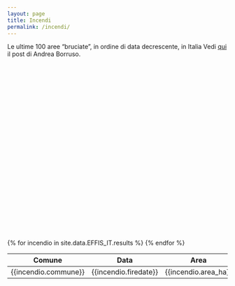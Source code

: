 ```yaml
---
layout: page
title: Incendi
permalink: /incendi/
---
```


<link rel="stylesheet" href="https://unpkg.com/leaflet@1.0.0/dist/leaflet.css" />
<script src="https://unpkg.com/leaflet@1.0.0/dist/leaflet.js"></script>
<script src="http://maps.stamen.com/js/tile.stamen.js?v1.3.0"></script>

<link rel="stylesheet" href="https://cdnjs.cloudflare.com/ajax/libs/Leaflet.awesome-markers/2.0.2/leaflet.awesome-markers.css" />
<script src="https://cdnjs.cloudflare.com/ajax/libs/Leaflet.awesome-markers/2.0.2/leaflet.awesome-markers.min.js"></script>
<style>
#map{ height: 400px }
</style>


<link rel="stylesheet" href="{{ site.url }}/css/Control.Geocoder.css" />
<script src="{{ site.url }}/js/Control.Geocoder.js"></script>

Le ultime 100 aree “bruciate”, in ordine di data decrescente, in Italia
Vedi <a href="https://medium.com/@aborruso/22f07afad899">qui</a> il post di Andrea Borruso.
<div class="row"><div class="col-md-12"> <div id="map"></div> </div> </div>


<div class="row">
<table class="table table-striped">
<thead><tr><th>Comune</th><th>Data</th><th>Area</th></tr></thead>
<tbody>
{% for incendio in site.data.EFFIS_IT.results %}
<tr><td>{{incendio.commune}}</td><td>{{incendio.firedate}}</td><td>{{incendio.area_ha}}</td></tr>
{% endfor %}
</tbody>
</table>
</div>

<script>


// initialize the map
var map = L.map('map')

var incendi=[];
{% for incendio in site.data.EFFIS_IT.results %}incendi.push({{incendio | jsonify}});{% endfor %}

// create the tile layer with correct attribution
var osmUrl='http://{s}.tile.openstreetmap.fr/hot/{z}/{x}/{y}.png';
var osmAttrib='&copy; <a href="http://www.openstreetmap.org/copyright">OpenStreetMap</a>, Tiles courtesy of <a href="http://hot.openstreetmap.org/" target="_blank">Humanitarian OpenStreetMap Team</a>';
var osm = new L.TileLayer(osmUrl, {minZoom: 6, maxZoom: 19, attribution: osmAttrib});


var osm = new L.StamenTileLayer("toner-lite");
var sumLat = 0.;
var sumLon = 0.;

map.addLayer(osm).setView([42.629381, 13.288372], 6);

for (var i=0; i<incendi.length; i++) {
        p = incendi[i].shape.coordinates[0];
        var pp=[];
        for (var j = 0; j < p.length; j++) {
                var coords = p[j];
                pp.push([coords[1],coords[0]]);
        }
        var poly = L.polygon(pp, {
color: 'red',
fillColor: '#f03',
fillOpacity: 0.5
}).addTo(map);
}


</script>
